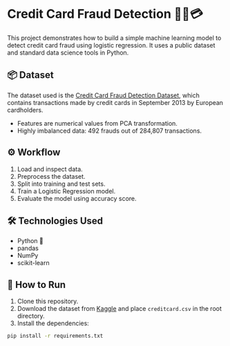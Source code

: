 # Credit Card Fraud Detection 🕵️‍♂️💳

This project demonstrates how to build a simple machine learning model to detect credit card fraud using logistic regression. It uses a public dataset and standard data science tools in Python.

## 📦 Dataset

The dataset used is the [Credit Card Fraud Detection Dataset](https://www.kaggle.com/mlg-ulb/creditcardfraud), which contains transactions made by credit cards in September 2013 by European cardholders.

- Features are numerical values from PCA transformation.
- Highly imbalanced data: 492 frauds out of 284,807 transactions.

## ⚙️ Workflow

1. Load and inspect data.
2. Preprocess the dataset.
3. Split into training and test sets.
4. Train a Logistic Regression model.
5. Evaluate the model using accuracy score.

## 🛠️ Technologies Used

- Python 🐍
- pandas
- NumPy
- scikit-learn

## 🚀 How to Run

1. Clone this repository.
2. Download the dataset from [Kaggle](https://www.kaggle.com/datasets/mlg-ulb/creditcardfraud?resource=download) and place `creditcard.csv` in the root directory.
3. Install the dependencies:

```bash
pip install -r requirements.txt
